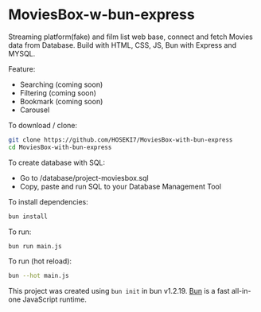 # MoviesBox-w-bun-express

Streaming platform(fake) and film list web base, connect and fetch Movies data from Database.
Build with HTML, CSS, JS, Bun with Express and MYSQL.

Feature:

- Searching (coming soon)
- Filtering (coming soon)
- Bookmark (coming soon)
- Carousel

To download / clone:

```bash
git clone https://github.com/HOSEKI7/MoviesBox-with-bun-express
cd MoviesBox-with-bun-express
```

To create database with SQL:

- Go to /database/project-moviesbox.sql
- Copy, paste and run SQL to your Database Management Tool

To install dependencies:

```bash
bun install
```

To run:

```bash
bun run main.js
```

To run (hot reload):

```bash
bun --hot main.js
```

This project was created using `bun init` in bun v1.2.19. [Bun](https://bun.com) is a fast all-in-one JavaScript runtime.
